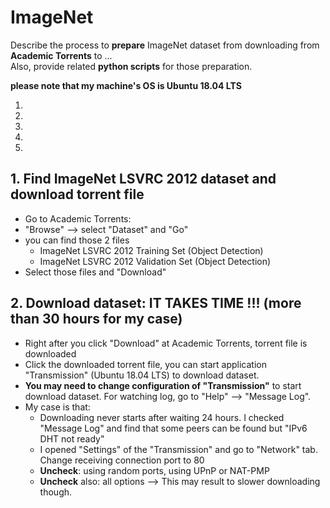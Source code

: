 # ImageNet

Describe the process to **prepare** ImageNet dataset from downloading from **Academic Torrents** to ...  
Also, provide related **python scripts** for those preparation.

**please note that my machine's OS is Ubuntu 18.04 LTS**

1.
2.
3.
4.
5.


## 1. Find ImageNet LSVRC 2012 dataset and download torrent file
* Go to Academic Torrents:  
* "Browse" --> select "Dataset" and "Go"
* you can find those 2 files
  - ImageNet LSVRC 2012 Training Set (Object Detection)
  - ImageNet LSVRC 2012 Validation Set (Object Detection)
* Select those files and "Download"


## 2. Download dataset:  IT TAKES TIME !!!  (more than 30 hours for my case)
* Right after you click "Download" at Academic Torrents, torrent file is downloaded
* Click the downloaded torrent file, you can start application "Transmission" (Ubuntu 18.04 LTS) to download dataset.
* **You may need to change configuration of "Transmission"** to start download dataset.  For watching log, go to "Help" --> "Message Log".
* My case is that:
  - Downloading never starts after waiting 24 hours. I checked "Message Log" and find that some peers can be found but "IPv6 DHT not ready"
  - I opened "Settings" of the "Transmission" and go to "Network" tab.  Change receiving connection port to 80
  - **Uncheck**: using random ports, using UPnP or NAT-PMP
  - **Uncheck** also:  all options  -->  This may result to slower downloading though.
  
##
